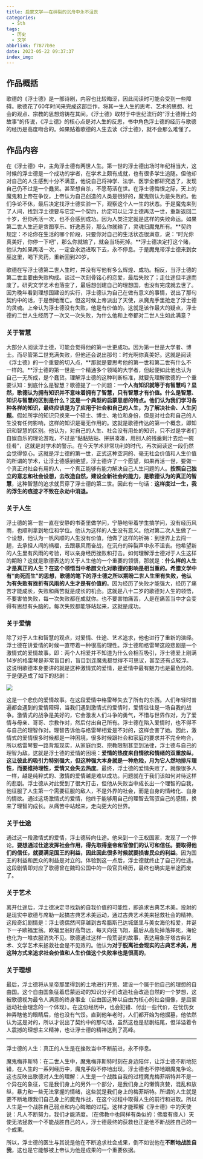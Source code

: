 ```yaml
---
title: 启蒙文学——在碎裂的沉舟中永不沮丧
categories:
  - Sth
tags:
  - 历史
  - 文学
abbrlink: f7877b9e
date: 2023-05-22 09:37:37
index_img:
---
```


<!-- more -->
<!-- categories:Dev、Ops、Study、Sth、News、work-->
<!-- tags: 
Python、MySQL、LeetCode、机器学习、Linux、Big Data、Java、BlockChain、Docker、Web 、分布式、
Maven、数据结构、JVM、JavaScript、Crontab、Shell、Ubuntu、VPN、NodeJS、String、VM、Hadoop、
Life、树莓派、Git、Hexo、算法、运维、网络、看法、电影、美学、写作、哲学、文档、绘画、前端、
历史、政治、社会、导购
 -->
## 作品概括
歌德的《浮士德》是一部诗剧，内容也比较晦涩，因此阅读时可能会受到一些障碍。歌德花了60年时间来完成这部巨作，将其一生人生的思考、艺术的思想、社会的观点、宗教的思想熔铸在其间。《浮士德》取材于中世纪流行的“浮士德博士的故事”的传说，《浮士德》的核心点是对人生的反思，书中角色浮士德的经历与歌德的经历是高度吻合的。如果贴着歌德的人生去读《浮士德》，就不会那么难懂了。

## 作品内容
在《浮士德》中，主角浮士德有两世人生。第一世的浮士德出场时年纪相当大，这时候的浮士德是一个成功的学者，在学术上颇有成就，也有很多学生追随。但他却对自己的人生感到十分不满意，他说自己将神学、法学、医学全都研究透了，发现自己仍不过是一个蠢货。甚至想自杀，不愿苟活在世。在浮士德悔恨之际，天上的魔鬼和上帝在争议，上帝认为自己创造的人类是很好的，魔鬼则认为是失败的。他们争论不休，最后决定找浮士德实验一下，观察这个人一生的状态。于是魔鬼来到了人间，找到浮士德要与它定一个契约，约定可以让浮士德再活一世，重新返回二十岁，但你再活一次，也不会感到成功。因为人类注定就是这样的失败命运。如果第二世人生还是贪图享乐、好逸恶劳，那么你就输了，灵魂归魔鬼所有。**契约规定：不论你在生活的哪个阶段，只要你对自己的生活状态很满意，说：“时光你真美好，你停一下吧”，那么你就输了，就会当场死掉。**浮士德决定打这个赌，他认为如果再活一次，一定会永远进取下去，永不停息。于是魔鬼带浮士德来到女巫这里，喝下灵药，重新回到20岁。

歌德在写浮士德第二世人生时，并没有写他有多么辉煌、成功。相反，当浮士德的第二世主要由失败构成。谈过一次刻骨铭心的恋爱，最后失败了；走仕途但半途而废了。研究文学艺术也落空了，最后想创建自己的理想国，也没有完成就去世了。因为晚年看到理想国建设的实行，浮士德认为自己在做有意义的事情，说出了那句契约中的话，于是倒地而亡。但这时候上帝派出了天使，从魔鬼手里抢走了浮士德的灵魂。上帝认为浮士德没有失败，他是有价值的。这就是该作最大的疑点，浮士德的二世人生经历了一次又一次失败，为什么他和上帝都对二世人生如此满意？

### 关于智慧

大部分人阅读浮士德，可能会觉得他的第一世更成功。因为第一世是大学者、博士。而尽管第二世充满失败，但他还会说出那句：时光啊你真美好。这就是阅读《浮士德》的一个重要的切入点，**那就是要思考他的第一世和第二世有什么不一样的。**浮士德的第一世是一个精通多个领域的大学者，但起便如此他也认为自己一无所成，是个蠢货。理解浮士德的这种判断标准，就要先理解歌德的一个重要认知：到底什么是智慧？歌德提了一个问题：**一个人有知识就等于有智慧吗？**显然，歌德认为拥有知识并不意味着拥有了智慧，只有智慧才有价值。什么是智慧、知识与智慧的区别是什么？这是一个典型的启蒙思想的特点。他们认为**我们学习各种各样的知识，最终应该是为了应用于社会和自己的人生，为了解决社会、人生问题**。假如所学的知识只换来一个硕士、博士、地位和身份，但是对社会和自己的人生没有任何影响，这样的知识是毫无作用的。这就是歌德传达的第一个概念，即知识和智慧的区别。他认为，对自己的人生、社会没有用处的知识，只不过是学者们自娱自乐的理论游戏，不过是“黏黏贴贴、拼拼凑凑，用别人的残羹剩汁去烩一碗佳肴”，这就是对学术的警示。在今天学术非常功利的时代，再次阅读这一段仍然会觉得惊心。这就是浮士德的第一世，正式这种空洞的、毫无社会价值和人生价值的所谓的学术，让浮士德感到绝望。浮士德许了一个愿望，如果再活一世，要做一个真正对社会有用的人，一个真正能够有能力解决自己人生问题的人。**按照自己独立的意志和社会设想，去改造自然，建设全新社会的能力，是歌德认为的真正的智慧**，这种智慧的追求就贯穿了浮士德的第二世。因此有一句话：**这样度过一生，我的浮生的痕迹才不致在永劫中消退。**

### 关于人生
浮士德的第一世一直在安静的书斋里做学问，宁静地带着学生搞学问，没有经历风雨，也顺利拿到地位和学位。他认为这样的人生没有意义。他对第二次人生做了一个设想，他认为一帆风顺的人生没有价值，他做了这样的祈祷：到世界上去闯一趟，去承担人间的祸福，去跟暴风雨奋战，在沉舟的碎裂声中永不沮丧。他希望新的人生里有风雨的考验，可以亲身经历挫败和打击。如何理解浮士德对于人生这样的期盼？这就是歌德表达的关于人生他的一个重要的领悟，那就是：**什么样的人生才是真正的人生？**在这个领悟当中希腊文化对歌德的影响是相当重的。希腊文学中有“**向死而生**”的思想，歌德的笔下的浮士德之所以期盼二世人生里有失败，他认为**有失败有挫折有风雨的人生才是有价值的**。因为经历了失败才能强大，经历了痛苦才能成长，失败和痛苦就是成长的机会。这就是八十二岁的歌德对人生的领悟，不要害怕失败，每一次失败都在成就你。也不要害怕痛苦，人是在痛苦当中才会变得有思想有头脑的。每次失败都能够站起来，这就是成功。

### 关于爱情
除了对于人生和智慧的观点，对爱情、仕途、艺术追求，他也进行了重新的演绎。浮士德在讲爱情的时候一直带着一种很高的理性。浮士德和格雷琴这段悲剧是一个激情式的爱情故事。即：两个人相爱并不知道为什么会相互吸引，浮士德爱上刚满14岁的格雷琴是非常盲目的，盲目到连魔鬼都觉得不可思议，甚至还有点轻浮。这说明歌德本身要讲的就是这种激情式的爱情，是爱情中最有魅力也是最危险的。于是便造成了如下的悲剧：

![](https://blog-cnd-1307088890.cos.ap-guangzhou.myqcloud.com/202305171111735.png)

这是一个悲伤的爱情故事。在这段爱情中格雷琴失去了所有的东西。人们年轻时普遍都会遇到的爱情障碍，当我们遇到激情式的爱情时，爱情往往是一场自我的战争。激情式的战争是美好的，它会激发人们斗争的勇气，不惜与世界作对，为了爱情与母亲、哥哥、宗教作对，然后付出自己所有。浮士德在陷入爱情时，也不得不与自己的理智作对。理智告诉他与格雷琴相爱是不对的，这样会害了她。因此，激情式的爱情很多时候都是一种困境，很多时候跟社会和家庭的要求并不完全吻合，所以格雷琴要一路背叛现实，从家庭约束、宗教限制甚至到法律，浮士德与自己的理智为敌。这就是浮士德的爱情的困境：**爱情的热度来自情欲和情绪的双重放纵，这让彼此的吸引力特别强大，但这种强大本身就是一种危险，月为它人然地排斥理性，而要维持理性，爱情又会失去热度**。最终，浮士德的爱情失败了。就像很多人一样，越是纯粹式的、激情的爱情越是难以成功。问题就在于我们该如何对待这样的悲剧。浮士德从对此受到了很大打击，但他从失败当中成长出一个理智的自我，他征服了人生第一个需要征服的敌人，不是外界的社会，而是自身的情绪化、自身的情欲。通过这场激情式的爱情，他终于能够用自己的理智去驾驭自己的感情，换来了理智的成长。从痛苦中站起来，走向更大的世界。

### 关于仕途
通过这一段激情式的爱情，浮士德转向仕途。他来到一个王权国家，发现了一个悖论。**要想通过仕途发挥社会作用，得先取得皇帝和官僚们的认可和信任。要取得他们的信任，就要满足国王的利益，因此因此很多时候就要损害民众的利益**。因为国王的利益和民众的利益是对立的。体验到这一点后，浮士德就终止了自己的仕途。这段剧情即对应了歌德曾在魏玛公国中的一段官员经历，最终也确实是半途而废了。

### 关于艺术
离开仕途后，浮士德决定寻找新的自我价值的可能性，即追求古典艺术美。投射的是现实中歌德与席勒一起搞古典艺术美运动，通过古典艺术美来拯救社会的精神。这段奇幻剧情是：浮士德偶然间穿越到古希腊斯巴达城堡里与美女海伦相爱，并诞下一子欧福里翁。欧福里翁好高骛远，每天向往飞翔，最后从高处掉落摔死，海伦也化为一堆衣服消失不见。歌德通过这样一段荒诞的故事，表达用象牙塔古典艺术、文学艺术来拯救社会是不见效的。他认为**对于脱离社会现实的古典艺术美，用这种方式来追求社会价值和人生价值这个失败率也是很高的**。

### 关于理想
最后，浮士德将从皇帝那里得到的土地进行开荒、建设一个属于他自己的理想的自由国。这个自由国象征着启蒙运动的知识分子们改造社会改造自然的一个梦想，这被歌德视为最令人满意的终身事业（自由国这种以自由为核心的社会摄像，是启蒙运动社会理念的一个体现）。在这份经历中，也会犯错、付出一些代价，在忧伤女神弄瞎他的眼睛后，他也没有气馁。直到他年老时，人们都开始为他掘墓，他依然认为这是对的，所以才说出了契约中的那句话，虽然这也是悲剧结尾，但洋溢着令人震撼的理想主义精神，也让浮士德的精神达到了高峰。

-----

浮士德的人生：真正的人生是在挫败当中不断前进，永不停息。

魔鬼梅菲斯特：在二世人生中，魔鬼梅菲斯特时刻在身边陪伴，让浮士德不断地犯错，在人生的一系列经历中，魔鬼手段不停地出现，浮士德也不停地跟魔鬼争论。这也反映出歌德对人生的理解：人生是一个战胜自我的过程魔鬼梅菲斯特并不是一个异在的象征，它是我们身上的另外一个部分，是我们身上的懒惰贪婪，混乱和放纵，暴力和一些无法掌握的情绪，这些就是我们身上的梅菲斯特。所谓的人生就是要不断地跟我们自己身上的魔鬼作战，在这个过程中取得人生的前行和进取。所以人生是一个战胜自己弱点和内心晦暗的过程。这样才能理解《浮士德》中的天使说：凡人不断努力，我们才能济度。（在佛教中也同样有类似的：佛度有缘人）天使无法拯救一个不能战胜自己的人，浮士德最终的获救也正是他不断战胜自己的一个成果。

所以，浮士德的医生与其说是他在不断追求社会成果，倒不如说他在**不断地战胜自我**，这也是它能够被上帝认为他是成果的一个重要依据。
